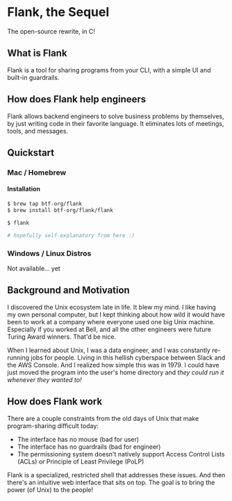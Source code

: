 # Flank, the Sequel

The open-source rewrite, in C!

## What is Flank

Flank is a tool for sharing programs from your CLI, with a simple UI and built-in guardrails.

## How does Flank help engineers

Flank allows backend engineers to solve business problems by themselves, by just writing code in their favorite language. It eliminates lots of meetings, tools, and messages.

## Quickstart

### Mac / Homebrew 

#### Installation

```bash
$ brew tap btf-org/flank
$ brew install btf-org/flank/flank

$ flank 

# hopefully self-explanatory from here :)
```

### Windows / Linux Distros

Not available... yet

## Background and Motivation

I discovered the Unix ecosystem late in life. It blew my mind. I like having my own personal computer, but I kept thinking about how wild it would have been to work at a company where everyone used one big Unix machine. Especially if you worked at Bell, and all the other engineers were future Turing Award winners. That'd be nice.

When I learned about Unix, I was a data engineer, and I was constantly re-running jobs for people. Living in this hellish cyberspace between Slack and the AWS Console. And I realized how simple this was in 1979. I could have just moved the program into the user's home directory and _they could run it whenever they wanted to!_

## How does Flank work

There are a couple constraints from the old days of Unix that make program-sharing difficult today:

- The interface has no mouse (bad for user)
- The interface has no guardrails (bad for engineer)
- The permissioning system doesn't natively support Access Control Lists (ACLs) or Principle of Least Privilege (PoLP)

Flank is a specialized, restricted shell that addresses these issues. And then there's an intuitive web interface that sits on top. The goal is to bring the power (of Unix) to the people!
